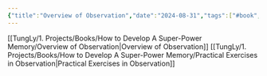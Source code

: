 ```yaml
---
{"title":"Overview of Observation","date":"2024-08-31","tags":["#book","#memory","#How_to_Develop_A_Super_Power_Memory"],"Chương":"Chương1","dg-publish":true,"dg-home":false,"permalink":"/tung-ly/1-projects/books/how-to-develop-a-super-power-memory/chapter-1-how-keen-is-your-observation/","dgPassFrontmatter":true,"noteIcon":"","created":"2024-12-29T15:27:22.681+07:00","updated":"2025-01-01T18:38:42.013+07:00"}
---
```


[[TungLy/1. Projects/Books/How to Develop A Super-Power Memory/Overview of Observation\|Overview of Observation]]
[[TungLy/1. Projects/Books/How to Develop A Super-Power Memory/Practical Exercises in Observation\|Practical Exercises in Observation]]
